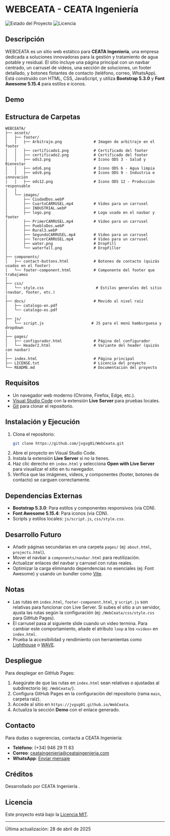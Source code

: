 # WEBCEATA - CEATA Ingeniería

![Estado del Proyecto](https://img.shields.io/badge/Estado-En%20Desarrollo-brightgreen)
![Licencia](https://img.shields.io/badge/Licencia-MIT-blue)

## Descripción
WEBCEATA es un sitio web estático para **CEATA Ingeniería**, una empresa dedicada a soluciones innovadoras para la gestión y tratamiento de agua potable y residual. El sitio incluye una página principal con un navbar centrado, un carrusel de videos, una sección de soluciones, un footer detallado, y botones flotantes de contacto (teléfono, correo, WhatsApp). Está construido con HTML, CSS, JavaScript, y utiliza **Bootstrap 5.3.0** y **Font Awesome 5.15.4** para estilos e iconos.


## Demo
<!-- Descomenta y actualiza si configuras GitHub Pages -->
<!-- Visita la demo en: [WEBCEATA Demo](https://jvgsg01.github.io/WebCeata) -->

## Estructura de Carpetas
```
WEBCEATA/
├── assets/
│   ├── footer/
│   │   ├── Arbitraje.png              # Imagen de arbitraje en el footer
│   │   ├── certificado1.png           # Certificado del footer
│   │   ├── certificado2.png           # Certificado del footer
│   │   ├── ods3.png                   # Icono ODS 3 - Salud y Bienestar
│   │   ├── ods6.png                   # Icono ODS 6 - Agua limpia
│   │   ├── ods9.png                   # Icono ODS 9 - Industria e innovación
│   │   ├── ods12.png                  # Icono ODS 12 - Producción responsable
│   │
│   └── images/
│       ├── CiudadDos.webP
│       ├── CuartoCARRUSEL.mp4         # Video para un carrusel
│       ├── INDUSTRIAL.webP
│       ├── logo.png                   # Logo usado en el navbar y footer
│       ├── PrimerCARRUSEL.mp4         # Video para un carrusel
│       ├── PuebloDos.webP
│       ├── Rural3.webP
│       ├── SegundoCARRUSEL.mp4        # Video para un carrusel
│       ├── TercerCARRUSEL.mp4         # Video para un carrusel
│       ├── water.png                  # DropFill
│       └── waterfall.png              # DropFiller
│
├── components/
│   ├── contact-buttons.html           # Botones de contacto (quizás usados en el footer)
│   └── footer-component.html          # Componente del footer que trabajamos
│
├── css/
│   └── style.css                       # Estilos generales del sitio (navbar, footer, etc.)
│
├── docs/                              # Movido al nivel raíz
│   ├── catalogo-en.pdf
│   └── catalogo-es.pdf
│
├── js/
│   └── script.js                     # JS para el menú hamburguesa y dropdown
│
├── pages/
│   ├── configurador.html              # Página del configurador
│   └── Header2.html                   # Variante del header (quizás con navbar)
│
├── index.html                         # Página principal
├── LICENSE.txt                        # Licencia del proyecto
└── README.md                          # Documentación del proyecto
```

## Requisitos
- Un navegador web moderno (Chrome, Firefox, Edge, etc.).
- [Visual Studio Code](https://code.visualstudio.com/) con la extensión **Live Server** para pruebas locales.
- [Git](https://git-scm.com/) para clonar el repositorio.

## Instalación y Ejecución
1. Clona el repositorio:
   ```bash
   git clone https://github.com/jvgsg01/WebCeata.git
   ```
2. Abre el proyecto en Visual Studio Code.
3. Instala la extensión **Live Server** si no la tienes.
4. Haz clic derecho en `index.html` y selecciona **Open with Live Server** para visualizar el sitio en tu navegador.
5. Verifica que las imágenes, videos, y componentes (footer, botones de contacto) se carguen correctamente.

## Dependencias Externas
- **Bootstrap 5.3.0**: Para estilos y componentes responsivos (via CDN).
- **Font Awesome 5.15.4**: Para iconos (via CDN).
- Scripts y estilos locales: `js/script.js`, `css/style.css`.

## Desarrollo Futuro
- Añadir páginas secundarias en una carpeta `pages/` (ej: `about.html`, `projects.html`).
- Mover el navbar a `components/navbar.html` para reutilización.
- Actualizar enlaces del navbar y carrusel con rutas reales.
- Optimizar la carga eliminando dependencias no esenciales (ej: Font Awesome) y usando un bundler como [Vite](https://vitejs.dev/).

## Notas
- Las rutas en `index.html`, `footer-component.html`, y `script.js` son relativas para funcionar con Live Server. Si subes el sitio a un servidor, ajusta las rutas según la configuración (ej: `/WebCeata/css/style.css` para GitHub Pages).
- El carrusel pasa al siguiente slide cuando un video termina. Para cambiar este comportamiento, añade el atributo `loop` a los `<video>` en `index.html`.
- Prueba la accesibilidad y rendimiento con herramientas como [Lighthouse](https://developers.google.com/web/tools/lighthouse) o [WAVE](https://wave.webaim.org/).

## Despliegue
Para desplegar en GitHub Pages:
1. Asegúrate de que las rutas en `index.html` sean relativas o ajustadas al subdirectorio (ej: `/WebCeata/`).
2. Configura GitHub Pages en la configuración del repositorio (rama `main`, carpeta raíz).
3. Accede al sitio en `https://jvgsg01.github.io/WebCeata`.
4. Actualiza la sección **Demo** con el enlace generado.

## Contacto
Para dudas o sugerencias, contacta a CEATA Ingeniería:
- **Teléfono**: (+34) 946 29 11 83
- **Correo**: ceataingenieria@ceataingenieria.com
- **WhatsApp**: [Enviar mensaje](https://wa.me/34946291183)

## Créditos
Desarrollado por CEATA Ingeniería .

## Licencia
Este proyecto está bajo la [Licencia MIT](LICENSE).

---
Última actualización: 28 de abril de 2025